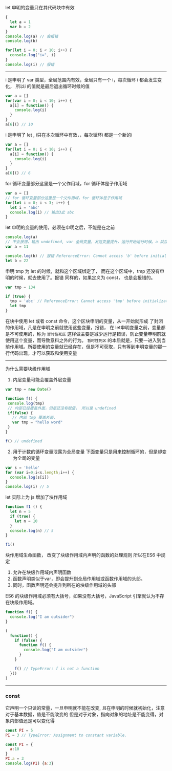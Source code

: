 let 申明的变量只在其代码块中有效
```javascript
{
  let a = 1
  var b = 2
}
console.log(a) // 会报错
console.log(b) 

for(let i = 0; i < 10; i++) {
  console.log("i=", i)
}
console.log(i) // 报错

```

---

i 是申明了 var 类型，全局范围内有效，全局只有一个 i，每次循环
i 都会发生变化， 所以i 的值就是最后退出循环时候的值
```javascript
var a = []
for(var i = 0; i < 10; i++) {
  a[i] = function() {
    console.log(i)
  }
}
a[6]() // 10
```

i 是申明了 let , i只在本次循环中有效，，每次循环i 都是一个新的i

```javascript
var a = []
for(let i = 0; i < 10; i++) {
  a[i] = function() {
    console.log(i)
  }
}
a[6]() // 6
```

for 循环变量部分这里是一个父作用域，for 循环体是子作用域
```javascript
var a = []
// for 循环变量部分这里是一个父作用域，for 循环体是子作用域
for(let i = 0; i < 3; i++) {
  let i = 'abc'
  console.log(i) // 输出3此 abc
}
```

let 申明的变量的使用，必须在申明之后，不能是在之前
```javascript
console.log(a) 
// 不会报错，输出 undefined, var 全局变量，发送变量提升，运行开始运行时候，a 就存在了，只不过没有赋值
var a = 11

console.log(b) // 报错 ReferenceError: Cannot access 'b' before initialization
let b = 22
```

申明 tmp 为 let 的时候，就和这个区域绑定了，
而在这个区域中，tmp 还没有申明的时候，就去使用了。报错
同样的，如果定义为 const， 也是会报错的。
```javascript
var tmp = 134

if (true) {
  tmp = 'abc' // ReferenceError: Cannot access 'tmp' before initialization
  let tmp
}
```
在块中使用 let 或者 const 命令，这个区块申明的变量，从一开始就形成
了封闭的作用域，凡是在申明之前就使用这些变量，报错，
在 let申明变量之前，变量都是不可使用的，称为 `暂时性死区`
这样做主要是减少运行是错误，防止变量申明前就使用这个变量，而导致意料之外的行为。
 `暂时性死区` 的本质就是，只要一进入到当前作用域。所要使用的变量就已经存在，但是不可获取，只有等到申明变量的那一行代码出现，才可以获取和使用变量

 ---

 为什么需要块级作用域
 1. 内层变量可能会覆盖外层变量
 ```javascript
 var tmp = new Date()

function f() {
  console.log(tmp)
  // 内部已经覆盖外面，但是还没有赋值， 所以是 undefined
  if(false) {
    // 内部 tmp 覆盖外面，
    var tmp = "hello word"
  }
}

f() // undefined
 ```
2. 用于计数的循环变量泄露为全局变量
下面变量只是用来控制循环的，但是却变为全局的变量
```javascript
var s = 'hello'
for (var i=0;i<s.length;i++) {
  console.log(s[i])
}
console.log(i) // 5
```
let 实际上为 js 增加了块作用域
```javascript
function f1 () {
  let n = 5
  if (true) {
    let n = 10
  }
  console.log(n) // 5
}

f1()
```

块作用域生命函数， 改变了块级作用域内声明的函数的处理规则
所以在ES6 中规定
1. 允许在块级作用域内声明函数
2. 函数声明类似于var，即会提升到全局作用域或函数作用域的头部。
3. 同时，函数声明还会提升到所在的块级作用域的头部

ES6 的块级作用域必须有大括号，如果没有大括号，JavaScript 引擎就认为不存在块级作用域。
```javascript
function f() {
  console.log("I am outsider")
}

(
  function() {
    if (false) {
      function f() {
        console.log("I am outsider")
      }
    }

    f() // TypeError: f is not a function
  }()
)
```

---

### const
它声明一个只读的常量，一旦申明就不能在改变, 且在申明的时候就初始化，注意对于基本数据，值是不能改变的
但是对于对象，指向对象的地址是不能变得，对象内部值还是可以变化得
```javascript
const PI = 5
PI = 3 // TypeError: Assignment to constant variable.

const PI = {
  a:10
}
PI.a = 3
console.log(PI) {a:3}
```